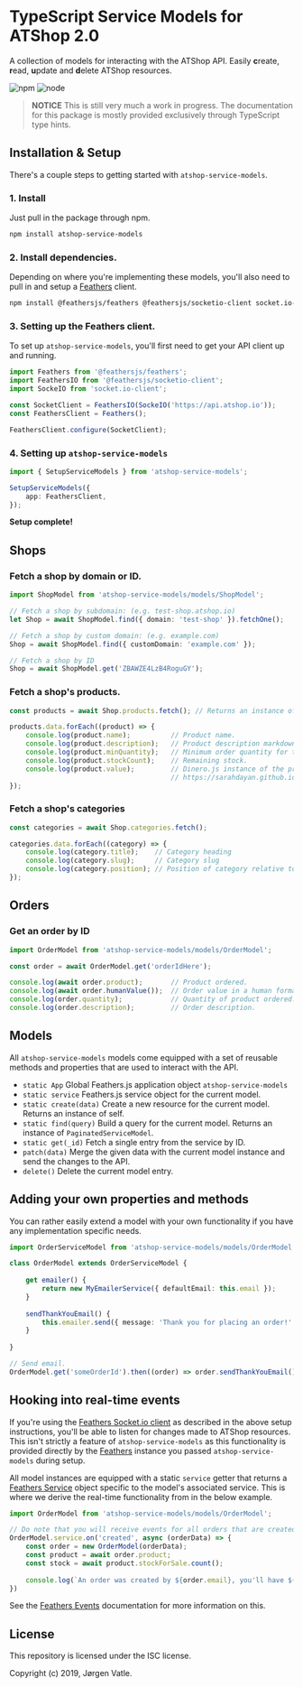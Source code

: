 # TypeScript Service Models for ATShop 2.0
A collection of models for interacting with the ATShop API. Easily **c**reate, **r**ead, **u**pdate and **d**elete 
ATShop resources.

![npm](https://img.shields.io/npm/v/atshop-service-models.svg)
![node](https://img.shields.io/node/v/atshop-service-models.svg)

> **NOTICE** This is still very much a work in progress. The documentation for this package is mostly provided 
exclusively through TypeScript type hints.

## Installation & Setup
There's a couple steps to getting started with `atshop-service-models`.

### 1. Install
Just pull in the package through npm.
```bash
npm install atshop-service-models
```

### 2. Install dependencies.
Depending on where you're implementing these models, you'll also need to pull in and setup a 
[Feathers](https://feathersjs.com/) client.
```bash
npm install @feathersjs/feathers @feathersjs/socketio-client socket.io-client
```

### 3. Setting up the Feathers client.
To set up `atshop-service-models`, you'll first need to get your API client up and running.
```typescript
import Feathers from '@feathersjs/feathers';
import FeathersIO from '@feathersjs/socketio-client';
import SockeIO from 'socket.io-client';

const SocketClient = FeathersIO(SockeIO('https://api.atshop.io'));
const FeathersClient = Feathers();

FeathersClient.configure(SocketClient);
```

### 4. Setting up `atshop-service-models`
```typescript
import { SetupServiceModels } from 'atshop-service-models';

SetupServiceModels({
    app: FeathersClient,
});
```

**Setup complete!**

## Shops

### Fetch a shop by domain or ID.
```typescript
import ShopModel from 'atshop-service-models/models/ShopModel';

// Fetch a shop by subdomain: (e.g. test-shop.atshop.io)
let Shop = await ShopModel.find({ domain: 'test-shop' }).fetchOne();

// Fetch a shop by custom domain: (e.g. example.com)
Shop = await ShopModel.find({ customDomain: 'example.com' });

// Fetch a shop by ID
Shop = await ShopModel.get('ZBAWZE4LzB4RoguGY');
```

### Fetch a shop's products.  
```typescript
const products = await Shop.products.fetch(); // Returns an instance of PaginatedServiceModel.

products.data.forEach((product) => {
    console.log(product.name);          // Product name.
    console.log(product.description);   // Product description markdown.
    console.log(product.minQuantity);   // Minimum order quantity for the product.
    console.log(product.stockCount);    // Remaining stock.
    console.log(product.value);         // Dinero.js instance of the product price.
                                        // https://sarahdayan.github.io/dinero.js/
});
```

### Fetch a shop's categories
```typescript
const categories = await Shop.categories.fetch();

categories.data.forEach((category) => {
    console.log(category.title);    // Category heading
    console.log(category.slug);     // Category slug
    console.log(category.position); // Position of category relative to other categories.
});
```

## Orders

### Get an order by ID
```typescript
import OrderModel from 'atshop-service-models/models/OrderModel';

const order = await OrderModel.get('orderIdHere');

console.log(await order.product);       // Product ordered. 
console.log(await order.humanValue());  // Order value in a human format.
console.log(order.quantity);            // Quantity of product ordered.
console.log(order.description);         // Order description.
```

## Models
All `atshop-service-models` models come equipped with a set of reusable methods and properties that are used to 
interact with the API.

- `static App` Global Feathers.js application object `atshop-service-models`
- `static service` Feathers.js service object for the current model.
- `static create(data)` Create a new resource for the current model. Returns an instance of self.
- `static find(query)` Build a query for the current model. Returns an instance of `PaginatedServiceModel`.
- `static get(_id)` Fetch a single entry from the service by ID.
- `patch(data)` Merge the given data with the current model instance and send the changes to the API.
- `delete()` Delete the current model entry.

## Adding your own properties and methods
You can rather easily extend a model with your own functionality if you have any implementation specific needs.
```typescript
import OrderServiceModel from 'atshop-service-models/models/OrderModel';

class OrderModel extends OrderServiceModel {
    
    get emailer() {
        return new MyEmailerService({ defaultEmail: this.email });
    }
    
    sendThankYouEmail() {
        this.emailer.send({ message: 'Thank you for placing an order!' });
    }
    
}

// Send email.
OrderModel.get('someOrderId').then((order) => order.sendThankYouEmail());
```

## Hooking into real-time events
If you're using the [Feathers Socket.io client](https://docs.feathersjs.com/api/client/socketio.html) as described in
the above setup instructions, you'll be able to listen for changes made to ATShop resources. This isn't strictly a 
feature of `atshop-service-models` as this functionality is provided directly by the [Feathers](https://feathersjs.com/)
instance you passed `atshop-service-models` during setup.

All model instances are equipped with a static `service` getter that returns a [Feathers Service](https://docs.feathersjs.com/api/services.html)
object specific to the model's associated service. This is where we derive the real-time functionality from in the 
below example.

```typescript
import OrderModel from 'atshop-service-models/models/OrderModel';

// Do note that you will receive events for all orders that are created for shops you have administrative permissions for.
OrderModel.service.on('created', async (orderData) => {
    const order = new OrderModel(orderData);
    const product = await order.product;
    const stock = await product.stockForSale.count();
    
    console.log(`An order was created by ${order.email}, you'll have ${stock - order.quantity} stock left after the order has been paid for.`)
})
```

See the [Feathers Events](https://docs.feathersjs.com/api/events.html) documentation for more information on this. 

## License
This repository is licensed under the ISC license.

Copyright (c) 2019, Jørgen Vatle.